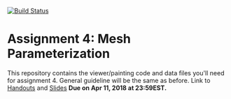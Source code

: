 [![Build Status](https://travis-ci.org/NYUGraphics/GM_Assignment_4.svg?branch=master)](https://travis-ci.org/NYUGraphics/GM_Assignment_4)
# Assignment 4: Mesh Parameterization

This repository contains the viewer/painting code and data files you'll need for
assignment 4. General guideline will be the same as before. Link to [Handouts](https://cs.nyu.edu/~panozzo/gp18/Handout4.pdf) and [Slides](https://cs.nyu.edu/~panozzo/gp18/Assignment4.pdf) **Due on Apr 11, 2018 at 23:59EST.**
